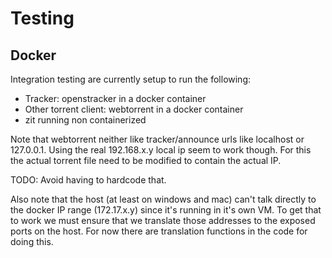 # Testing

## Docker

Integration testing are currently setup to run the following:

* Tracker: openstracker in a docker container
* Other torrent client: webtorrent in a docker container
* zit running non containerized

Note that webtorrent neither like tracker/announce urls like localhost or 127.0.0.1.
Using the real 192.168.x.y local ip seem to work though. For this the actual torrent
file need to be modified to contain the actual IP.

TODO: Avoid having to hardcode that.

Also note that the host (at least on windows and mac) can't talk directly to the
docker IP range (172.17.x.y) since it's running in it's own VM. To get that to
work we must ensure that we translate those addresses to the exposed ports on the
host. For now there are translation functions in the code for doing this.
